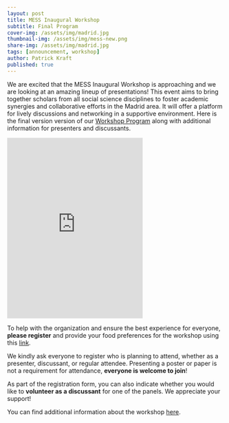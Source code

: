 ```yaml
---
layout: post
title: MESS Inaugural Workshop
subtitle: Final Program
cover-img: /assets/img/madrid.jpg
thumbnail-img: /assets/img/mess-new.png
share-img: /assets/img/madrid.jpg
tags: [announcement, workshop]
author: Patrick Kraft
published: true
---
```


We are excited that the MESS Inaugural Workshop is approaching and we are looking at an amazing lineup of presentations! This event aims to bring together scholars from all social science disciplines to foster academic synergies and collaborative efforts in the Madrid area. It will offer a platform for lively discussions and networking in a supportive environment. Here is the final version version of our [Workshop Program](/assets/img/MESS-Program.pdf) along with additional information for presenters and discussants.

<iframe width="315" height="420" src="https://youtube.com/shorts/r3j2cKTqAbY?si=5SAiJ5FawbbUx17k" frameborder="0" allowfullscreen></iframe>

To help with the organization and ensure the best experience for everyone, **please register** and provide your food preferences for the workshop using this [link](https://forms.gle/aMUCDEHGLh1hD4cWA).

We kindly ask everyone to register who is planning to attend, whether as a presenter, discussant, or regular attendee. Presenting a poster or paper is not a requirement for attendance, **everyone is welcome to join**!

As part of the registration form, you can also indicate whether you would like to **volunteer as a discussant** for one of the panels. We appreciate your support!

You can find additional information about the workshop [here](https://madridempiricalsocialsciences.github.io/workshop/).
